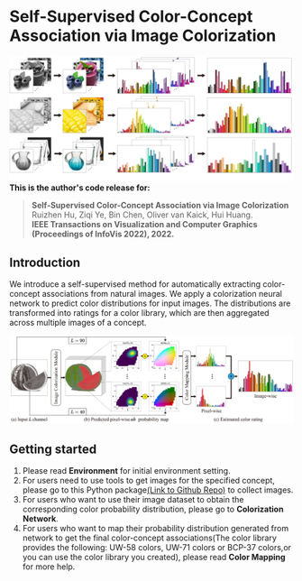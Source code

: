 # Self-Supervised Color-Concept Association via Image Colorization
![image](https://github.com/ZiqiYe77/CCAIC/blob/main/docs/teaser.png)
**This is the author's code release for:**
> **Self-Supervised Color-Concept Association via Image Colorization**  
> Ruizhen Hu, Ziqi Ye, Bin Chen, Oliver van Kaick, Hui Huang. <br>
> **IEEE Transactions on Visualization and Computer Graphics (Proceedings of InfoVis 2022), 2022.**

##  Introduction
We introduce a self-supervised method for automatically extracting color-concept associations from natural images. We apply a colorization neural network to predict color distributions for input images. The distributions are transformed into ratings for a color library, which are then aggregated across multiple images of a concept.


![image](https://github.com/ZiqiYe77/CCAIC/blob/main/docs/overview.png)

## Getting started
1. Please read **Environment** for initial environment setting. 
2. For users need to use tools to get images for the specified concept, please go to this Python package[(Link to Github Repo)](https://github.com/hardikvasa/google-images-download) to collect images. 
3. For users who want to use their image dataset to obtain the corresponding color probability distribution, please go to **Colorization Network**. 
4. For users who want to map their probability distribution generated from network to get the final color-concept associations(The color library provides the following:  UW-58 colors, UW-71 colors or BCP-37 colors,or you can use the color library you created), please read **Color Mapping** for more help. 
